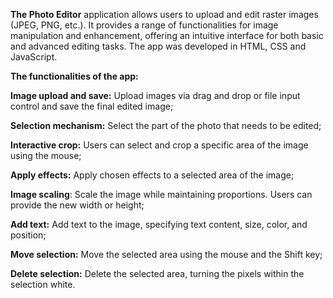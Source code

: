 **The Photo Editor** application allows users to upload and edit raster images (JPEG, PNG, etc.). It provides a range of functionalities for image manipulation and enhancement, offering an intuitive interface for both basic and advanced editing tasks. The app was developed in HTML, CSS and JavaScript.

**The functionalities of the app:**

**Image upload and save:** Upload images via drag and drop or file input control and save the final edited image;

**Selection mechanism:** Select the part of the photo that needs to be edited;

**Interactive crop:** Users can select and crop a specific area of the image using the mouse;

**Apply effects:** Apply chosen effects to a selected area of the image;

**Image scaling**: Scale the image while maintaining proportions. Users can provide the new width or height;

**Add text:** Add text to the image, specifying text content, size, color, and position;

**Move selection:** Move the selected area using the mouse and the Shift key;

**Delete selection:** Delete the selected area, turning the pixels within the selection white.
